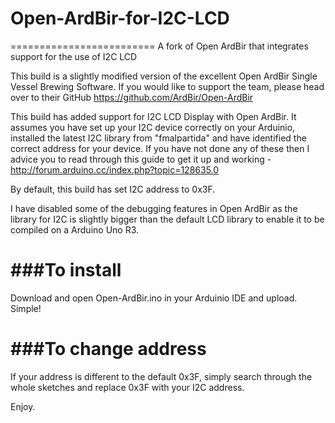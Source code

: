# Open-ArdBir-for-I2C-LCD
=========================
A fork of Open ArdBir that integrates support for the use of I2C LCD

This build is a slightly modified version of the excellent Open ArdBir Single Vessel Brewing Software. If you would like to support the team, please head over to their GitHub https://github.com/ArdBir/Open-ArdBir

This build has added support for I2C LCD Display with Open ArdBir. It assumes you have set up your I2C device correctly on your Arduinio, installed the latest I2C library from "fmalpartida" and have identified the correct address for your device. 
If you have not done any of these then I advice you to read through this guide to get it up and working - http://forum.arduino.cc/index.php?topic=128635.0

By default, this build has set I2C address to 0x3F.

I have disabled some of the debugging features in Open ArdBir as the library for I2C is slightly bigger than the default LCD library to enable it to be compiled on a Arduino Uno R3.


###To install
===========

Download and open Open-ArdBir.ino in your Arduinio IDE and upload. Simple!

###To change address
=================

If your address is different to the default 0x3F, simply search through the whole sketches and replace 0x3F with your I2C address.

Enjoy.

 
